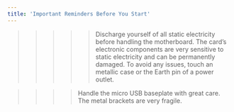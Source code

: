 ```yaml
---
title: 'Important Reminders Before You Start'
---
```


>>>>> Discharge yourself of all static electricity before handling the motherboard. The card’s electronic components are very sensitive to static electricity and can be permanently damaged. To avoid any issues, touch an metallic case or the Earth pin of a power outlet.



>>>> Handle the micro USB baseplate with great care. The metal brackets are very fragile.




